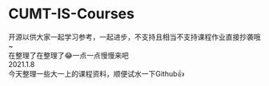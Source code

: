 # CUMT-IS-Courses
开源以供大家一起学习参考，一起进步，不支持且相当不支持课程作业直接抄袭哦~  
在整理了在整理了😂一点一点慢慢来吧  
2021.1.8  
今天整理一些大一上的课程资料，顺便试水一下Github👍  
